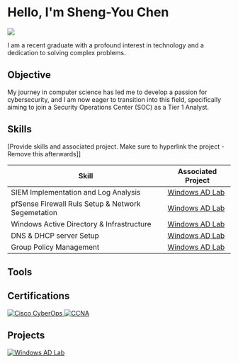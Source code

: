 # Hello, I'm Sheng-You Chen
<a href="https://www.linkedin.com/in/sheng-you-chen/" target="_blank"><img src="https://img.shields.io/badge/-LinkedIn-0072b1?&style=for-the-badge&logo=linkedin&logoColor=white" /></a>



I am a recent graduate with a profound interest in technology and a dedication to solving complex problems.

## Objective


My journey in computer science has led me to develop a passion for cybersecurity, and I am now eager to transition into this field, specifically aiming to join a Security Operations Center (SOC) as a Tier 1 Analyst.

## Skills
[Provide skills and associated project. Make sure to hyperlink the project - Remove this afterwards]]

| Skill                                         | Associated Project         |
|-----------------------------------------------|----------------------------|
| SIEM Implementation and Log Analysis             | <a href="https://github.com/jack9789/AD-lab">Windows AD Lab</a>|
|pfSense Firewall Ruls Setup & Network Segemetation| <a href="https://github.com/jack9789/AD-lab">Windows AD Lab</a>|
|Windows Active Directory & Infrastructure         | <a href="https://github.com/jack9789/AD-lab">Windows AD Lab</a>|
|DNS & DHCP server Setup                           | <a href="https://github.com/jack9789/AD-lab">Windows AD Lab</a>|
|Group Policy Management                           | <a href="https://github.com/jack9789/AD-lab">Windows AD Lab</a>|

## Tools




## Certifications
<a href="https://www.credly.com/badges/4c13d10d-308c-4d67-a065-93d3d9a0bbf4/" target="_blank">
  <img src="https://img.shields.io/badge/Cisco-CyberOps%20Certified-blue?logo=cisco" alt="Cisco CyberOps">
</a>
<a href="https://www.credly.com/badges/baa7d00c-4401-4709-a0ec-e8890f7925b6/public_url" target="_blank">
  <img src="https://img.shields.io/badge/CCNA-Certified-blue?logo=data:image/svg+xml;base64,PHN2ZyB4bWxucz0iaHR0cDovL3d3dy53My5vcmcvMjAwMC9zdmciIHdpZHRoPSI2MDAiIGhlaWdodD0iNjAwIj48cGF0aCBkPSJNMTI5IDExMWMtNTUgNC05MyA2Ni05MyA3OEwwIDM5OGMtMiA3MCAzNiA5MiA2OSA5MWgxYzc5IDAgODctNTcgMTMwLTEyOGgyMDFjNDMgNzEgNTAgMTI4IDEyOSAxMjhoMWMzMyAxIDcxLTIxIDY5LTkxbC0zNi0yMDljMC0xMi00MC03OC05OC03OGgtMTBjLTYzIDAtOTIgMzUtOTIgNDJIMjM2YzAtNy0yOS00Mi05Mi00MmgtMTV6IiBmaWxsPSIjZmZmIi8+PC9zdmc+" alt="CCNA">
</a>

## Projects
[![Windows AD Lab](https://img.shields.io/badge/GitHub-Windows_AD_Lab-blue?logo=github)](https://github.com/jack9789/AD-lab)
